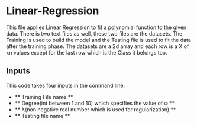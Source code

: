 # Linear-Regression
This file applies Linear Regression to fit a polynomial function to the given data. There is two text files as well, these two files are the datasets. The Training is used to build the model and the Testing file is used to fit the data after the training phase. The datasets are a 2d array and each row is a X of xn values except for the last row which is the Class it belongs too.

## Inputs
This code takes four inputs in the command line:

* ** Training File name **
* ** Degree(int between 1 and 10) which specifies the value of φ **
* ** λ(non negative real number which is used for regularization) **
* ** Testing file name **
